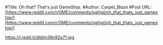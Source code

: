 #Title: Oh that? That's just GameStop.
#Author: Carpet_Blaze
#Post URL: [https://www.reddit.com/r/GME/comments/oghigl/oh_that_thats_just_gamestop/](https://www.reddit.com/r/GME/comments/oghigl/oh_that_thats_just_gamestop/)


https://i.redd.it/dldim38n92a71.jpg